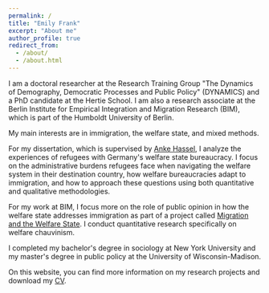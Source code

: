 ```yaml
---
permalink: /
title: "Emily Frank"
excerpt: "About me"
author_profile: true
redirect_from: 
  - /about/
  - /about.html
---
```


I am a doctoral researcher at the Research Training Group "The Dynamics of Demography, Democratic Processes and Public Policy" (DYNAMICS) and a PhD candidate at the Hertie School. I am also a research associate at the Berlin Institute for Empirical Integration and Migration Research (BIM), which is part of the Humboldt University of Berlin.

My main interests are in immigration, the welfare state, and mixed methods. 

For my dissertation, which is supervised by [Anke Hassel](https://www.hertie-school.org/en/research/faculty-and-researchers/profile/person/hassel), I analyze the experiences of refugees with Germany's welfare state bureaucracy. I focus on the administrative burdens refugees face when navigating the welfare system in their destination country, how welfare bureaucracies adapt to immigration, and how to approach these questions using both quantitative and qualitative methodologies.

For my work at BIM, I focus more on the role of public opinion in how the welfare state addresses immigration as part of a project called [Migration and the Welfare State](https://www.projekte.hu-berlin.de/de/migsoz). I conduct quantitative research specifically on welfare chauvinism. 

I completed my bachelor's degree in sociology at New York University and my master's degree in public policy at the University of Wisconsin-Madison.

On this website, you can find more information on my research projects and download my [CV](/cv).
